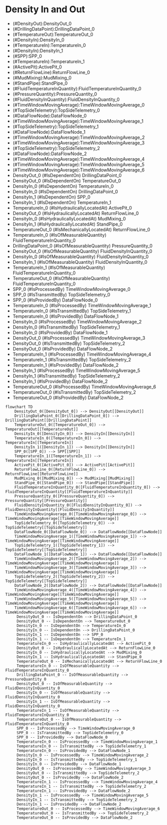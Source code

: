 # Density In and Out
- (#DensityOut):DensityOut_0
- (#DrillingDataPoint):DrillingDataPoint_0
- (#TemperatureOut):TemperatureOut_0
- (#DensityIn):DensityIn_0
- (#TemperatureIn):TemperatureIn_0
- (#DensityIn):DensityIn_1
- (#SPP):SPP_0
- (#TemperatureIn):TemperatureIn_1
- (#ActivePit):ActivePit_0
- (#ReturnFlowLine):ReturnFlowLine_0
- (#MudMixing):MudMixing_0
- (#StandPipe):StandPipe_0
- (#FluidTemperatureInQuantity):FluidTemperatureInQuantity_0
- (#PressureQuantity):PressureQuantity_0
- (#FluidDensityInQuantity):FluidDensityInQuantity_0
- (#TimeWindowMovingAverage):TimeWindowMovingAverage_0
- (#TopSideTelemetry):TopSideTelemetry_0
- (#DataFlowNode):DataFlowNode_0
- (#TimeWindowMovingAverage):TimeWindowMovingAverage_1
- (#TopSideTelemetry):TopSideTelemetry_1
- (#DataFlowNode):DataFlowNode_1
- (#TimeWindowMovingAverage):TimeWindowMovingAverage_2
- (#TimeWindowMovingAverage):TimeWindowMovingAverage_3
- (#TopSideTelemetry):TopSideTelemetry_2
- (#DataFlowNode):DataFlowNode_2
- (#TimeWindowMovingAverage):TimeWindowMovingAverage_4
- (#TimeWindowMovingAverage):TimeWindowMovingAverage_5
- (#TimeWindowMovingAverage):TimeWindowMovingAverage_6
- DensityOut_0 (#IsDependentOn) DrillingDataPoint_0
- DensityOut_0 (#IsDependentOn) TemperatureOut_0
- DensityIn_0 (#IsDependentOn) TemperatureIn_0
- DensityIn_0 (#IsDependentOn) DrillingDataPoint_0
- DensityIn_1 (#IsDependentOn) SPP_0
- DensityIn_1 (#IsDependentOn) TemperatureIn_1
- TemperatureIn_0 (#IsHydraulicallyLocatedAt) ActivePit_0
- DensityOut_0 (#IsHydraulicallyLocatedAt) ReturnFlowLine_0
- DensityIn_0 (#IsHydraulicallyLocatedAt) MudMixing_0
- DensityIn_1 (#IsHydraulicallyLocatedAt) StandPipe_0
- TemperatureOut_0 (#IsMechanicallyLocatedAt) ReturnFlowLine_0
- TemperatureIn_0 (#IsOfMeasurableQuantity) FluidTemperatureInQuantity_0
- DrillingDataPoint_0 (#IsOfMeasurableQuantity) PressureQuantity_0
- DensityOut_0 (#IsOfMeasurableQuantity) FluidDensityInQuantity_0
- DensityIn_0 (#IsOfMeasurableQuantity) FluidDensityInQuantity_0
- DensityIn_1 (#IsOfMeasurableQuantity) FluidDensityInQuantity_0
- TemperatureIn_1 (#IsOfMeasurableQuantity) FluidTemperatureInQuantity_0
- TemperatureOut_0 (#IsOfMeasurableQuantity) FluidTemperatureInQuantity_0
- SPP_0 (#IsProcessedBy) TimeWindowMovingAverage_0
- SPP_0 (#IsTransmittedBy) TopSideTelemetry_0
- SPP_0 (#IsProvidedBy) DataFlowNode_0
- TemperatureIn_0 (#IsProcessedBy) TimeWindowMovingAverage_1
- TemperatureIn_0 (#IsTransmittedBy) TopSideTelemetry_1
- TemperatureIn_0 (#IsProvidedBy) DataFlowNode_1
- DensityIn_0 (#IsProcessedBy) TimeWindowMovingAverage_2
- DensityIn_0 (#IsTransmittedBy) TopSideTelemetry_1
- DensityIn_0 (#IsProvidedBy) DataFlowNode_1
- DensityOut_0 (#IsProcessedBy) TimeWindowMovingAverage_3
- DensityOut_0 (#IsTransmittedBy) TopSideTelemetry_2
- DensityOut_0 (#IsProvidedBy) DataFlowNode_2
- TemperatureIn_1 (#IsProcessedBy) TimeWindowMovingAverage_4
- TemperatureIn_1 (#IsTransmittedBy) TopSideTelemetry_2
- TemperatureIn_1 (#IsProvidedBy) DataFlowNode_2
- DensityIn_1 (#IsProcessedBy) TimeWindowMovingAverage_5
- DensityIn_1 (#IsTransmittedBy) TopSideTelemetry_2
- DensityIn_1 (#IsProvidedBy) DataFlowNode_2
- TemperatureOut_0 (#IsProcessedBy) TimeWindowMovingAverage_6
- TemperatureOut_0 (#IsTransmittedBy) TopSideTelemetry_2
- TemperatureOut_0 (#IsProvidedBy) DataFlowNode_2
```mermaid
flowchart TD
	DensityOut_0([DensityOut_0]) --> DensityOut[[DensityOut]]
	DrillingDataPoint_0([DrillingDataPoint_0]) --> DrillingDataPoint[[DrillingDataPoint]]
	TemperatureOut_0([TemperatureOut_0]) --> TemperatureOut[[TemperatureOut]]
	DensityIn_0([DensityIn_0]) --> DensityIn[[DensityIn]]
	TemperatureIn_0([TemperatureIn_0]) --> TemperatureIn[[TemperatureIn]]
	DensityIn_1([DensityIn_1]) --> DensityIn[[DensityIn]]
	SPP_0([SPP_0]) --> SPP[[SPP]]
	TemperatureIn_1([TemperatureIn_1]) --> TemperatureIn[[TemperatureIn]]
	ActivePit_0([ActivePit_0]) --> ActivePit[[ActivePit]]
	ReturnFlowLine_0([ReturnFlowLine_0]) --> ReturnFlowLine[[ReturnFlowLine]]
	MudMixing_0([MudMixing_0]) --> MudMixing[[MudMixing]]
	StandPipe_0([StandPipe_0]) --> StandPipe[[StandPipe]]
	FluidTemperatureInQuantity_0([FluidTemperatureInQuantity_0]) --> FluidTemperatureInQuantity[[FluidTemperatureInQuantity]]
	PressureQuantity_0([PressureQuantity_0]) --> PressureQuantity[[PressureQuantity]]
	FluidDensityInQuantity_0([FluidDensityInQuantity_0]) --> FluidDensityInQuantity[[FluidDensityInQuantity]]
	TimeWindowMovingAverage_0([TimeWindowMovingAverage_0]) --> TimeWindowMovingAverage[[TimeWindowMovingAverage]]
	TopSideTelemetry_0([TopSideTelemetry_0]) --> TopSideTelemetry[[TopSideTelemetry]]
	DataFlowNode_0([DataFlowNode_0]) --> DataFlowNode[[DataFlowNode]]
	TimeWindowMovingAverage_1([TimeWindowMovingAverage_1]) --> TimeWindowMovingAverage[[TimeWindowMovingAverage]]
	TopSideTelemetry_1([TopSideTelemetry_1]) --> TopSideTelemetry[[TopSideTelemetry]]
	DataFlowNode_1([DataFlowNode_1]) --> DataFlowNode[[DataFlowNode]]
	TimeWindowMovingAverage_2([TimeWindowMovingAverage_2]) --> TimeWindowMovingAverage[[TimeWindowMovingAverage]]
	TimeWindowMovingAverage_3([TimeWindowMovingAverage_3]) --> TimeWindowMovingAverage[[TimeWindowMovingAverage]]
	TopSideTelemetry_2([TopSideTelemetry_2]) --> TopSideTelemetry[[TopSideTelemetry]]
	DataFlowNode_2([DataFlowNode_2]) --> DataFlowNode[[DataFlowNode]]
	TimeWindowMovingAverage_4([TimeWindowMovingAverage_4]) --> TimeWindowMovingAverage[[TimeWindowMovingAverage]]
	TimeWindowMovingAverage_5([TimeWindowMovingAverage_5]) --> TimeWindowMovingAverage[[TimeWindowMovingAverage]]
	TimeWindowMovingAverage_6([TimeWindowMovingAverage_6]) --> TimeWindowMovingAverage[[TimeWindowMovingAverage]]
	 DensityOut_0 -- IsDependentOn --> DrillingDataPoint_0 
	 DensityOut_0 -- IsDependentOn --> TemperatureOut_0 
	 DensityIn_0 -- IsDependentOn --> TemperatureIn_0 
	 DensityIn_0 -- IsDependentOn --> DrillingDataPoint_0 
	 DensityIn_1 -- IsDependentOn --> SPP_0 
	 DensityIn_1 -- IsDependentOn --> TemperatureIn_1 
	 TemperatureIn_0 -- IsHydraulicallyLocatedAt --> ActivePit_0 
	 DensityOut_0 -- IsHydraulicallyLocatedAt --> ReturnFlowLine_0 
	 DensityIn_0 -- IsHydraulicallyLocatedAt --> MudMixing_0 
	 DensityIn_1 -- IsHydraulicallyLocatedAt --> StandPipe_0 
	 TemperatureOut_0 -- IsMechanicallyLocatedAt --> ReturnFlowLine_0 
	 TemperatureIn_0 -- IsOfMeasurableQuantity --> FluidTemperatureInQuantity_0 
	 DrillingDataPoint_0 -- IsOfMeasurableQuantity --> PressureQuantity_0 
	 DensityOut_0 -- IsOfMeasurableQuantity --> FluidDensityInQuantity_0 
	 DensityIn_0 -- IsOfMeasurableQuantity --> FluidDensityInQuantity_0 
	 DensityIn_1 -- IsOfMeasurableQuantity --> FluidDensityInQuantity_0 
	 TemperatureIn_1 -- IsOfMeasurableQuantity --> FluidTemperatureInQuantity_0 
	 TemperatureOut_0 -- IsOfMeasurableQuantity --> FluidTemperatureInQuantity_0 
	 SPP_0 -- IsProcessedBy --> TimeWindowMovingAverage_0 
	 SPP_0 -- IsTransmittedBy --> TopSideTelemetry_0 
	 SPP_0 -- IsProvidedBy --> DataFlowNode_0 
	 TemperatureIn_0 -- IsProcessedBy --> TimeWindowMovingAverage_1 
	 TemperatureIn_0 -- IsTransmittedBy --> TopSideTelemetry_1 
	 TemperatureIn_0 -- IsProvidedBy --> DataFlowNode_1 
	 DensityIn_0 -- IsProcessedBy --> TimeWindowMovingAverage_2 
	 DensityIn_0 -- IsTransmittedBy --> TopSideTelemetry_1 
	 DensityIn_0 -- IsProvidedBy --> DataFlowNode_1 
	 DensityOut_0 -- IsProcessedBy --> TimeWindowMovingAverage_3 
	 DensityOut_0 -- IsTransmittedBy --> TopSideTelemetry_2 
	 DensityOut_0 -- IsProvidedBy --> DataFlowNode_2 
	 TemperatureIn_1 -- IsProcessedBy --> TimeWindowMovingAverage_4 
	 TemperatureIn_1 -- IsTransmittedBy --> TopSideTelemetry_2 
	 TemperatureIn_1 -- IsProvidedBy --> DataFlowNode_2 
	 DensityIn_1 -- IsProcessedBy --> TimeWindowMovingAverage_5 
	 DensityIn_1 -- IsTransmittedBy --> TopSideTelemetry_2 
	 DensityIn_1 -- IsProvidedBy --> DataFlowNode_2 
	 TemperatureOut_0 -- IsProcessedBy --> TimeWindowMovingAverage_6 
	 TemperatureOut_0 -- IsTransmittedBy --> TopSideTelemetry_2 
	 TemperatureOut_0 -- IsProvidedBy --> DataFlowNode_2 
```
